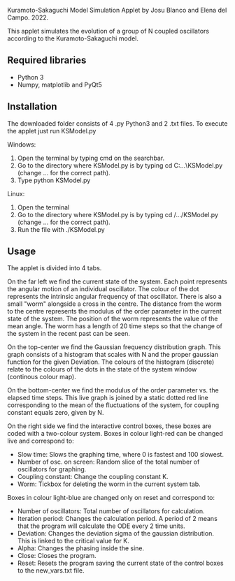Kuramoto-Sakaguchi Model Simulation Applet by Josu Blanco and Elena del Campo. 2022.

This applet simulates the evolution of a group of N coupled oscillators according to the Kuramoto-Sakaguchi model.

## Required libraries
- Python 3
- Numpy, matplotlib and PyQt5

## Installation
The downloaded folder consists of 4 .py Python3 and 2 .txt files. To execute the applet just run KSModel.py

Windows:
1. Open the terminal by typing cmd on the searchbar.
2. Go to the directory where KSModel.py is by typing cd C:\...\KSModel.py (change ... for the correct path).
3. Type python KSModel.py

Linux:
1. Open the terminal
2. Go to the directory where KSModel.py is by typing cd /.../KSModel.py (change ... for the correct path).
3. Run the file with ./KSModel.py

## Usage
The applet is divided into 4 tabs. 

On the far left we find the current state of the system. Each point represents the angular motion of an individual oscillator. The colour of the dot represents the intrinsic angular frequency of that oscillator. There is also a small "worm" alongside a cross in the centre. The distance from the worm to the centre represents the modulus of the order parameter in the current state of the system. The position of the worm represents the value of the mean angle. The worm has a length of 20 time steps so that the change of the system in the recent past can be seen.

On the top-center we find the Gaussian frequency distribution graph. This graph consists of a histogram that scales with N and the proper gaussian function for the given Deviation. The colours of the histogram (discrete) relate to the colours of the dots in the state of the system window (continous colour map).

On the bottom-center we find the modulus of the order parameter vs. the elapsed time steps. This live graph is joined by a static dotted red line corresponding to the mean of the fluctuations of the system, for coupling constant equals zero, given by N.

On the right side we find the interactive control boxes, these boxes are coded with a two-colour system. 
Boxes in colour light-red can be changed live and correspond to:
- Slow time: Slows the graphing time, where 0 is fastest and 100 slowest.
- Number of osc. on screen: Random slice of the total number of oscillators for graphing.
- Coupling constant: Change the coupling constant K.
- Worm: Tickbox for deleting the worm in the current system tab.

Boxes in colour light-blue are changed only on reset and correspond to:
- Number of oscillators: Total number of oscillators for calculation.
- Iteration period: Changes the calculation period. A period of 2 means that the program will calculate the ODE every 2 time units.
- Deviation: Changes the deviation sigma of the gaussian distribution. This is linked to the critical value for K.
- Alpha: Changes the phasing inside the sine.
- Close: Closes the program.
- Reset: Resets the program saving the current state of the control boxes to the new_vars.txt file.

